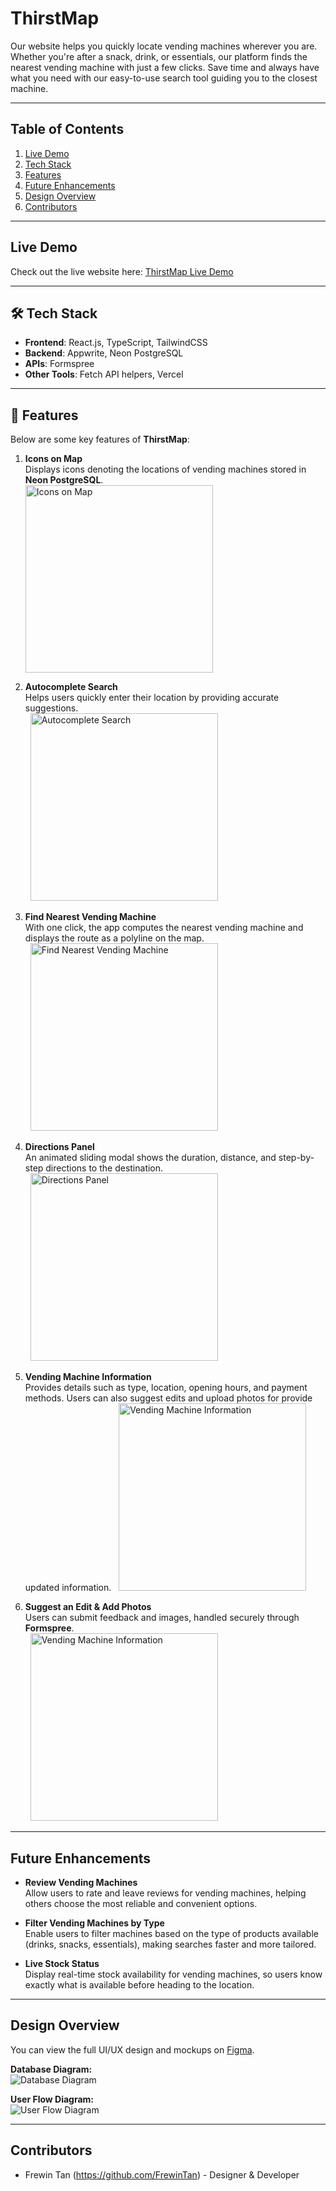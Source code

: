 # **ThirstMap**

Our website helps you quickly locate vending machines wherever you are. Whether you're after a snack, drink, or essentials, our platform finds the nearest vending machine with just a few clicks. Save time and always have what you need with our easy-to-use search tool guiding you to the closest machine.

---

## **Table of Contents**

1. [Live Demo](#live-demo)
2. [Tech Stack](#-tech-stack)
3. [Features](#-features)
4. [Future Enhancements](#future-enhancements)
5. [Design Overview](#design-overview)
6. [Contributors](#-contributors)

---

## **Live Demo**

Check out the live website here: [ThirstMap Live Demo](https://thirstmap.vercel.app)

---

## **🛠 Tech Stack**

- **Frontend**: React.js, TypeScript, TailwindCSS
- **Backend**: Appwrite, Neon PostgreSQL
- **APIs**: Formspree
- **Other Tools**: Fetch API helpers, Vercel

---

## **🚀 Features**

Below are some key features of **ThirstMap**:

1. **Icons on Map**  
   Displays icons denoting the locations of vending machines stored in **Neon PostgreSQL**.  
   <img src="/public/Image_1.png" alt="Icons on Map" width="300"/>

2. **Autocomplete Search**  
   Helps users quickly enter their location by providing accurate suggestions.  
   &nbsp;&nbsp;<img src="/public/Image_2.png" alt="Autocomplete Search" width="300"/>

3. **Find Nearest Vending Machine**  
   With one click, the app computes the nearest vending machine and displays the route as a polyline on the map.  
   &nbsp;&nbsp;<img src="/public/Image_3.png" alt="Find Nearest Vending Machine" width="300"/>

4. **Directions Panel**  
   An animated sliding modal shows the duration, distance, and step-by-step directions to the destination.  
   &nbsp;&nbsp;<img src="/public/Image_4.png" alt="Directions Panel" width="300"/>

5. **Vending Machine Information**  
   Provides details such as type, location, opening hours, and payment methods. Users can also suggest edits and upload photos for provide updated information.
   &nbsp;&nbsp;<img src="/public/Image_5.png" alt="Vending Machine Information" width="300"/>

6. **Suggest an Edit & Add Photos**  
   Users can submit feedback and images, handled securely through **Formspree**.  
   &nbsp;&nbsp;<img src="/public/Image_6.png" alt="Vending Machine Information" width="300"/>

---

## Future Enhancements

- **Review Vending Machines**  
  Allow users to rate and leave reviews for vending machines, helping others choose the most reliable and convenient options.

- **Filter Vending Machines by Type**  
  Enable users to filter machines based on the type of products available (drinks, snacks, essentials), making searches faster and more tailored.

- **Live Stock Status**  
  Display real-time stock availability for vending machines, so users know exactly what is available before heading to the location.

---

## Design Overview

You can view the full UI/UX design and mockups on [Figma](https://www.figma.com/design/9ONCvPQ45EdTHNvzaRaSZH/ThirstMap?node-id=2-287&t=JbNKLhe4yUDzNi8W-1).

**Database Diagram:**  
![Database Diagram](/public/database_diagram.png)

**User Flow Diagram:**  
![User Flow Diagram](/public/lucidchart.png)

---

## Contributors

- Frewin Tan (https://github.com/FrewinTan) - Designer & Developer

